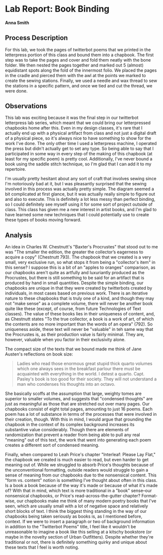 # Lab Report: Book Binding

#### Anna Smith

## Process Description

For this lab, we took the pages of twitterbot poems that we printed in the letterpress portion of this class and bound them into a chapbook. The first step was to take the pages and cover and fold them neatly with the bone folder. We then nested the pages together and marked out 5 (almost) equidistant spots along the fold of the innermost folio. We placed the pages in the cradle and pierced them with the awl at the points we marked to create the sewing stations. Finally, we used a needle and wax thread to sew the stations in a specific pattern, and once we tied and cut the thread, we were done.

## Observations

This lab was exciting because it was the final step in our twitterbot letterpress lab series, which meant that we could bring our letterpressed chapbooks home after this. Even in my design classes, it's rare that I actually end up with a physical artifact from class and not just a digital draft of a physical piece, so it's always nice to have something to show for the work I've done. The only other time I used a letterpress machine, I operated the press but didn't actually get to set any type. So being able to say that I participated in some way in every step of the making of this chapbook (at least for my specific poem) is pretty cool. Additionally, I've never bound a book using the saddle stitch technique, so I'm glad that I can add it to my repertoire. 

I'm usually pretty hesitant about any sort of craft that involves sewing since I'm notoriously bad at it, but I was pleasantly surprised that the sewing involved in this process was actually pretty simple. The diagram seemed a bit complicated at first glance, but it was actually really simple to figure out and also to execute. This is definitely a lot less messy than perfect binding, so I could definitely see myself using it for some sort of project outside of class. This class has given me a new interest in artist books, and I'm glad to have learned some new techniques that I could potentially use to create these types of books moving forward. 

## Analysis

An idea in Charles W. Chestnutt's "Baxter's Procrustes" that stood out to me was "The smaller the edition, the greater the collector’s eagerness to acquire a copy" (Chestnutt 793). The chapbook that we created is a very small, very exclusive run, so what stops it from being a "collector's item" in this sense? I suppose this is a bit of an "apples to oranges" comparison, as our chapbooks aren't quite as artfully and luxuriantly produced as the Procrustes, but there is still something to be said for an artifact that is produced by hand in small quantities. Despite the simple binding, our chapbooks are unique in that they were created by twitterbots created by individuals, in most cases based on previous work. There is an iterative nature to these chapbooks that is truly one of a kind, and though they may not "make sense" as a complete volume, there will never be another book quite like these (except, of course, from future Technologies of Text classes). The value of these books lies in their uniqueness of content, and, as Chestnutt states "To the true collector, a book is a work of art, of which the contents are no more important than the words of an opera" (792). So uniqueness aside, these text will never be "valuable" in teh same way that the Procrustes is, as their production value is fairly minimal. They are, however, valuable when you factor in their exclusivity alone. 

The compact size of the texts that we bound made me think of Jane Austen's reflections on book size: 
> Ladies who read those enormous great stupid thick quarto volumes which one always sees in the breakfast parlour there must be acquainted with everything in the world. I detest a quarto. Capt. Pasley's book is too good for their society. They will not understand a man who condenses his thoughts into an octavo. 

She basically scoffs at the assumption that large, weighty tomes are superior to smaller volumes, and suggests that "condensed thoughts" are just as meaningful as those that are stretched out over many pages. Our chapbooks consist of eight total pages, amounting to just 16 poems. Each poem has a lot of substance in terms of the processes that were involved in their creation, though. With this in mind, I would argue that grounding the chapbook in the context of its complex background increases its substantive value considerably. Though there are elements of randomization that prevent a reader from being able to pull any real "meaning" out of this text, the work that went into generating each poem creates a different sort of condensed meaning.

Finally, when compared to Leah Price's chapter "Interleaf: Please Lay Flat," the chapbook we created is much easier to read, but even harder to get meaning out of. While we struggled to absorb Price's thoughts because of the unconventional formatting, outside readers would struggle to gain a sense of meaning from our chapbooks due to the nonsensical content. This "form vs. content" notion is something I've thought about often in this class. Is a book a book because of the way it's made or because of what it's made of? With that in mind, which text is more traditional in a "book" sense–our nonsensical chapbooks, or Price's read-across-the-gutter chapter? Format-wise, our chapbooks make me think of many modern poetry books that I've seen, which are usually small with a lot of negative space and relatively short blocks of text. I think the biggest thing standing in the way of our chapbooks being taken seriously as books is, as I mentioned before, context. If we were to insert a paragraph or two of background information in addition to the "Twitterbot Poems" title, I feel like it wouldn't be unreasonable to imagine a book like this selling at a kitschy bookstore (or maybe in the novelty section of Urban Outfitters). Despite whether they're traditional or not, there is definitely something quirky and unique about these texts that I feel is worth noting.
